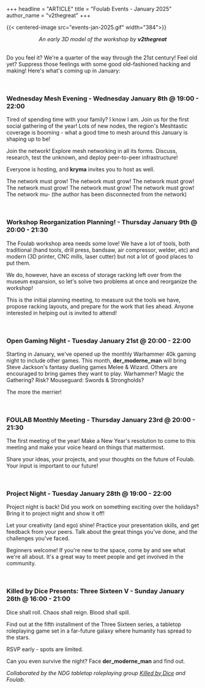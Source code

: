 +++
headline = "ARTICLE"
title = "Foulab Events - January 2025"
author_name = "v2thegreat"
+++

{{< centered-image src="events-jan-2025.gif" width="384">}}


<center><i>An early 3D model of the workshop by <b>v2thegreat</b></i></center>

<br/>

Do you feel it? We're a quarter of the way through the 21st century! Feel old yet? Suppress those feelings with some good old-fashioned hacking and making! Here's what's coming up in January:

<br/>


### Wednesday Mesh Evening - Wednesday January 8th @ 19:00 - 22:00

Tired of spending time with your family? I know I am. Join us for the first social gathering of the year! Lots of new nodes, the region's Meshtastic coverage is booming - what a good time to mesh around this January is shaping up to be!

Join the network! Explore mesh networking in all its forms. Discuss, research, test the unknown, and deploy peer-to-peer infrastructure!

Everyone is hosting, and **kryma** invites you to host as well. 

The network must grow! The network must grow! The network must grow! The network must grow! The network must grow! The network must grow! The network mu- (the author has been disconnected from the network)

<br/>


### Workshop Reorganization Planning! - Thursday January 9th @ 20:00 - 21:30

The Foulab workshop area needs some love! We have a lot of tools, both traditional (hand tools, drill press, bandsaw, air compressor, welder, etc) and modern (3D printer, CNC mills, laser cutter) but not a lot of good places to put them.

We do, however, have an excess of storage racking left over from the museum expansion, so let's solve two problems at once and reorganize the workshop! 

This is the initial planning meeting, to measure out the tools we have, propose racking layouts, and prepare for the work that lies ahead. Anyone interested in helping out is invited to attend! 

<br/>


### Open Gaming Night - Tuesday January 21st @ 20:00 - 22:00

Starting in January, we've opened up the monthly Warhammer 40k gaming night to include other games. This month, **der_moderne_man** will bring Steve Jackson's fantasy dueling games Melee & Wizard. Others are encouraged to bring games they want to play. Warhammer? Magic the Gathering? Risk? Mouseguard: Swords & Strongholds? 

The more the merrier! 

<br/>


### FOULAB Monthly Meeting - Thursday January 23rd @ 20:00 - 21:30

The first meeting of the year! Make a New Year's resolution to come to this meeting and make your voice heard on things that mattermost. 

Share your ideas, your projects, and your thoughts on the future of Foulab. Your input is important to our future!

<br/>


### Project Night - Tuesday January 28th @ 19:00 - 22:00

Project night is back! Did you work on something exciting over the holidays? Bring it to project night and show it off! 

Let your creativity (and ego) shine! Practice your presentation skills, and get feedback from your peers. Talk about the great things you've done, and the challenges you've faced. 

Beginners welcome! If you're new to the space, come by and see what we're all about. It's a great way to meet people and get involved in the community.

<br/>


### Killed by Dice Presents: Three Sixteen V - Sunday January 26th @ 16:00 - 21:00

Dice shall roll. Chaos shall reign. Blood shall spill.

Find out at the fifth installment of the Three Sixteen series, a tabletop roleplaying game set in a far-future galaxy where humanity has spread to the stars.

RSVP early - spots are limited. 

Can you even survive the night? Face **der_moderne_man** and find out.

*Collaborated by the NDG tabletop roleplaying group [Killed by Dice](https://killedbydice.com) and Foulab.*
<br/>

